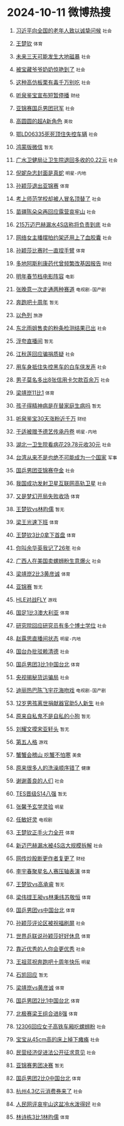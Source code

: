 # 2024-10-11 微博热搜 
1. [习近平向全国的老年人致以诚挚问候](https://m.weibo.cn/search?containerid=100103type%3D1%26t%3D10%26q%3D%23%E4%B9%A0%E8%BF%91%E5%B9%B3%E5%90%91%E5%85%A8%E5%9B%BD%E7%9A%84%E8%80%81%E5%B9%B4%E4%BA%BA%E8%87%B4%E4%BB%A5%E8%AF%9A%E6%8C%9A%E9%97%AE%E5%80%99%23&stream_entry_id=51&isnewpage=1&extparam=seat%3D1%26pos%3D0%26stream_entry_id%3D51%26c_type%3D51%26q%3D%2523%25E4%25B9%25A0%25E8%25BF%2591%25E5%25B9%25B3%25E5%2590%2591%25E5%2585%25A8%25E5%259B%25BD%25E7%259A%2584%25E8%2580%2581%25E5%25B9%25B4%25E4%25BA%25BA%25E8%2587%25B4%25E4%25BB%25A5%25E8%25AF%259A%25E6%258C%259A%25E9%2597%25AE%25E5%2580%2599%2523%26dgr%3D0%26cate%3D10103%26filter_type%3Drealtimehot%26display_time%3D1728594324%26pre_seqid%3D17285943245160383771669) `社会` 

2. [王楚钦](https://m.weibo.cn/search?containerid=100103type%3D1%26t%3D10%26q%3D%E7%8E%8B%E6%A5%9A%E9%92%A6&stream_entry_id=31&isnewpage=1&extparam=seat%3D1%26flag%3D16%26stream_entry_id%3D31%26q%3D%25E7%258E%258B%25E6%25A5%259A%25E9%2592%25A6%26dgr%3D0%26filter_type%3Drealtimehot%26realpos%3D1%26c_type%3D31%26pos%3D0%26band_rank%3D1%26cate%3D5001%26lcate%3D5001%26display_time%3D1728594324%26pre_seqid%3D17285943245160383771669) `体育` 

3. [未来三天可能发生大地磁暴](https://m.weibo.cn/search?containerid=100103type%3D1%26t%3D10%26q%3D%23%E6%9C%AA%E6%9D%A5%E4%B8%89%E5%A4%A9%E5%8F%AF%E8%83%BD%E5%8F%91%E7%94%9F%E5%A4%A7%E5%9C%B0%E7%A3%81%E6%9A%B4%23&stream_entry_id=31&isnewpage=1&extparam=seat%3D1%26flag%3D2%26stream_entry_id%3D31%26q%3D%2523%25E6%259C%25AA%25E6%259D%25A5%25E4%25B8%2589%25E5%25A4%25A9%25E5%258F%25AF%25E8%2583%25BD%25E5%258F%2591%25E7%2594%259F%25E5%25A4%25A7%25E5%259C%25B0%25E7%25A3%2581%25E6%259A%25B4%2523%26dgr%3D0%26filter_type%3Drealtimehot%26realpos%3D2%26c_type%3D31%26pos%3D1%26band_rank%3D2%26cate%3D5001%26lcate%3D5001%26display_time%3D1728594324%26pre_seqid%3D17285943245160383771669) `社会` 

4. [被宝藏爷爷奶奶惊艳到了](https://m.weibo.cn/search?containerid=100103type%3D1%26t%3D10%26q%3D%23%E8%A2%AB%E5%AE%9D%E8%97%8F%E7%88%B7%E7%88%B7%E5%A5%B6%E5%A5%B6%E6%83%8A%E8%89%B3%E5%88%B0%E4%BA%86%23&stream_entry_id=31&isnewpage=1&extparam=seat%3D1%26flag%3D0%26stream_entry_id%3D31%26q%3D%2523%25E8%25A2%25AB%25E5%25AE%259D%25E8%2597%258F%25E7%2588%25B7%25E7%2588%25B7%25E5%25A5%25B6%25E5%25A5%25B6%25E6%2583%258A%25E8%2589%25B3%25E5%2588%25B0%25E4%25BA%2586%2523%26dgr%3D0%26filter_type%3Drealtimehot%26realpos%3D3%26c_type%3D31%26pos%3D2%26band_rank%3D3%26cate%3D5001%26lcate%3D5001%26display_time%3D1728594324%26pre_seqid%3D17285943245160383771669) `社会` 

5. [这种高仿板栗有毒千万别吃](https://m.weibo.cn/search?containerid=100103type%3D1%26t%3D10%26q%3D%23%E8%BF%99%E7%A7%8D%E9%AB%98%E4%BB%BF%E6%9D%BF%E6%A0%97%E6%9C%89%E6%AF%92%E5%8D%83%E4%B8%87%E5%88%AB%E5%90%83%23&stream_entry_id=31&isnewpage=1&extparam=seat%3D1%26flag%3D0%26stream_entry_id%3D31%26q%3D%2523%25E8%25BF%2599%25E7%25A7%258D%25E9%25AB%2598%25E4%25BB%25BF%25E6%259D%25BF%25E6%25A0%2597%25E6%259C%2589%25E6%25AF%2592%25E5%258D%2583%25E4%25B8%2587%25E5%2588%25AB%25E5%2590%2583%2523%26dgr%3D0%26filter_type%3Drealtimehot%26realpos%3D4%26c_type%3D31%26pos%3D3%26band_rank%3D4%26cate%3D5001%26lcate%3D5001%26display_time%3D1728594324%26pre_seqid%3D17285943245160383771669) `社会` 

6. [听泉鉴宝宣布短暂停播](https://m.weibo.cn/search?containerid=100103type%3D1%26t%3D10%26q%3D%23%E5%90%AC%E6%B3%89%E9%89%B4%E5%AE%9D%E5%AE%A3%E5%B8%83%E7%9F%AD%E6%9A%82%E5%81%9C%E6%92%AD%23&stream_entry_id=31&isnewpage=1&extparam=seat%3D1%26flag%3D2%26stream_entry_id%3D31%26q%3D%2523%25E5%2590%25AC%25E6%25B3%2589%25E9%2589%25B4%25E5%25AE%259D%25E5%25AE%25A3%25E5%25B8%2583%25E7%259F%25AD%25E6%259A%2582%25E5%2581%259C%25E6%2592%25AD%2523%26dgr%3D0%26filter_type%3Drealtimehot%26realpos%3D5%26c_type%3D31%26pos%3D4%26band_rank%3D5%26cate%3D5001%26lcate%3D5001%26display_time%3D1728594324%26pre_seqid%3D17285943245160383771669) `财经` 

7. [亚锦赛国乒男团冠军](https://m.weibo.cn/search?containerid=100103type%3D1%26t%3D10%26q%3D%23%E4%BA%9A%E9%94%A6%E8%B5%9B%E5%9B%BD%E4%B9%92%E7%94%B7%E5%9B%A2%E5%86%A0%E5%86%9B%23&stream_entry_id=31&isnewpage=1&extparam=seat%3D1%26flag%3D16%26stream_entry_id%3D31%26q%3D%2523%25E4%25BA%259A%25E9%2594%25A6%25E8%25B5%259B%25E5%259B%25BD%25E4%25B9%2592%25E7%2594%25B7%25E5%259B%25A2%25E5%2586%25A0%25E5%2586%259B%2523%26dgr%3D0%26filter_type%3Drealtimehot%26realpos%3D6%26c_type%3D31%26pos%3D5%26band_rank%3D6%26cate%3D5001%26lcate%3D5001%26display_time%3D1728594324%26pre_seqid%3D17285943245160383771669) `社会` 

8. [高圆圆的超A新角色](https://m.weibo.cn/search?containerid=100103type%3D1%26t%3D10%26q%3D%23%E9%AB%98%E5%9C%86%E5%9C%86%E7%9A%84%E8%B6%85A%E6%96%B0%E8%A7%92%E8%89%B2%23&stream_entry_id=31&isnewpage=1&extparam=seat%3D1%26stream_entry_id%3D31%26q%3D%2523%25E9%25AB%2598%25E5%259C%2586%25E5%259C%2586%25E7%259A%2584%25E8%25B6%2585A%25E6%2596%25B0%25E8%25A7%2592%25E8%2589%25B2%2523%26dgr%3D0%26adid%3D258663%26is_ad_pos%3D1%26filter_type%3Drealtimehot%26topic_ad%3D1%26c_type%3D31%26pos%3D6%26band_rank%3D7%26cate%3D5001%26lcate%3D5001%26display_time%3D1728594324%26pre_seqid%3D17285943245160383771669) `美妆` 

9. [鄂LD06335死死顶住失控车辆](https://m.weibo.cn/search?containerid=100103type%3D1%26t%3D10%26q%3D%23%E9%84%82LD06335%E6%AD%BB%E6%AD%BB%E9%A1%B6%E4%BD%8F%E5%A4%B1%E6%8E%A7%E8%BD%A6%E8%BE%86%23&stream_entry_id=31&isnewpage=1&extparam=seat%3D1%26flag%3D32768%26stream_entry_id%3D31%26q%3D%2523%25E9%2584%2582LD06335%25E6%25AD%25BB%25E6%25AD%25BB%25E9%25A1%25B6%25E4%25BD%258F%25E5%25A4%25B1%25E6%258E%25A7%25E8%25BD%25A6%25E8%25BE%2586%2523%26dgr%3D0%26filter_type%3Drealtimehot%26realpos%3D7%26c_type%3D31%26pos%3D7%26band_rank%3D7%26cate%3D5001%26lcate%3D5001%26display_time%3D1728594324%26pre_seqid%3D17285943245160383771669) `社会` 

10. [鸿蒙版微信](https://m.weibo.cn/search?containerid=100103type%3D1%26t%3D10%26q%3D%E9%B8%BF%E8%92%99%E7%89%88%E5%BE%AE%E4%BF%A1&stream_entry_id=31&isnewpage=1&extparam=seat%3D1%26flag%3D2%26stream_entry_id%3D31%26q%3D%25E9%25B8%25BF%25E8%2592%2599%25E7%2589%2588%25E5%25BE%25AE%25E4%25BF%25A1%26dgr%3D0%26filter_type%3Drealtimehot%26realpos%3D8%26c_type%3D31%26pos%3D8%26band_rank%3D8%26cate%3D5001%26lcate%3D5001%26display_time%3D1728594324%26pre_seqid%3D17285943245160383771669) `暂无` 

11. [广水卫健局让卫生院退回多收的0.22元](https://m.weibo.cn/search?containerid=100103type%3D1%26t%3D10%26q%3D%23%E5%B9%BF%E6%B0%B4%E5%8D%AB%E5%81%A5%E5%B1%80%E8%AE%A9%E5%8D%AB%E7%94%9F%E9%99%A2%E9%80%80%E5%9B%9E%E5%A4%9A%E6%94%B6%E7%9A%840.22%E5%85%83%23&stream_entry_id=31&isnewpage=1&extparam=seat%3D1%26flag%3D0%26stream_entry_id%3D31%26q%3D%2523%25E5%25B9%25BF%25E6%25B0%25B4%25E5%258D%25AB%25E5%2581%25A5%25E5%25B1%2580%25E8%25AE%25A9%25E5%258D%25AB%25E7%2594%259F%25E9%2599%25A2%25E9%2580%2580%25E5%259B%259E%25E5%25A4%259A%25E6%2594%25B6%25E7%259A%25840.22%25E5%2585%2583%2523%26dgr%3D0%26filter_type%3Drealtimehot%26realpos%3D9%26c_type%3D31%26pos%3D9%26band_rank%3D9%26cate%3D5001%26lcate%3D5001%26display_time%3D1728594324%26pre_seqid%3D17285943245160383771669) `社会` 

12. [倪妮杂志封面是真蛇](https://m.weibo.cn/search?containerid=100103type%3D1%26t%3D10%26q%3D%23%E5%80%AA%E5%A6%AE%E6%9D%82%E5%BF%97%E5%B0%81%E9%9D%A2%E6%98%AF%E7%9C%9F%E8%9B%87%23&stream_entry_id=31&isnewpage=1&extparam=seat%3D1%26flag%3D0%26stream_entry_id%3D31%26q%3D%2523%25E5%2580%25AA%25E5%25A6%25AE%25E6%259D%2582%25E5%25BF%2597%25E5%25B0%2581%25E9%259D%25A2%25E6%2598%25AF%25E7%259C%259F%25E8%259B%2587%2523%26dgr%3D0%26filter_type%3Drealtimehot%26realpos%3D10%26c_type%3D31%26pos%3D10%26band_rank%3D10%26cate%3D5001%26lcate%3D5001%26display_time%3D1728594324%26pre_seqid%3D17285943245160383771669) `明星-内地` 

13. [孙颖莎退出亚锦赛](https://m.weibo.cn/search?containerid=100103type%3D1%26t%3D10%26q%3D%23%E5%AD%99%E9%A2%96%E8%8E%8E%E9%80%80%E5%87%BA%E4%BA%9A%E9%94%A6%E8%B5%9B%23&stream_entry_id=31&isnewpage=1&extparam=seat%3D1%26flag%3D0%26stream_entry_id%3D31%26q%3D%2523%25E5%25AD%2599%25E9%25A2%2596%25E8%258E%258E%25E9%2580%2580%25E5%2587%25BA%25E4%25BA%259A%25E9%2594%25A6%25E8%25B5%259B%2523%26dgr%3D0%26filter_type%3Drealtimehot%26realpos%3D11%26c_type%3D31%26pos%3D11%26band_rank%3D11%26cate%3D5001%26lcate%3D5001%26display_time%3D1728594324%26pre_seqid%3D17285943245160383771669) `体育` 

14. [考上师范学校却被人冒名顶替了](https://m.weibo.cn/search?containerid=100103type%3D1%26t%3D10%26q%3D%23%E8%80%83%E4%B8%8A%E5%B8%88%E8%8C%83%E5%AD%A6%E6%A0%A1%E5%8D%B4%E8%A2%AB%E4%BA%BA%E5%86%92%E5%90%8D%E9%A1%B6%E6%9B%BF%E4%BA%86%23&stream_entry_id=31&isnewpage=1&extparam=seat%3D1%26flag%3D0%26stream_entry_id%3D31%26q%3D%2523%25E8%2580%2583%25E4%25B8%258A%25E5%25B8%2588%25E8%258C%2583%25E5%25AD%25A6%25E6%25A0%25A1%25E5%258D%25B4%25E8%25A2%25AB%25E4%25BA%25BA%25E5%2586%2592%25E5%2590%258D%25E9%25A1%25B6%25E6%259B%25BF%25E4%25BA%2586%2523%26dgr%3D0%26filter_type%3Drealtimehot%26realpos%3D12%26c_type%3D31%26pos%3D12%26band_rank%3D12%26cate%3D5001%26lcate%3D5001%26display_time%3D1728594324%26pre_seqid%3D17285943245160383771669) `社会` 

15. [苗疆陈朵朵再回应露营哀牢山](https://m.weibo.cn/search?containerid=100103type%3D1%26t%3D10%26q%3D%23%E8%8B%97%E7%96%86%E9%99%88%E6%9C%B5%E6%9C%B5%E5%86%8D%E5%9B%9E%E5%BA%94%E9%9C%B2%E8%90%A5%E5%93%80%E7%89%A2%E5%B1%B1%23&stream_entry_id=31&isnewpage=1&extparam=seat%3D1%26flag%3D0%26stream_entry_id%3D31%26q%3D%2523%25E8%258B%2597%25E7%2596%2586%25E9%2599%2588%25E6%259C%25B5%25E6%259C%25B5%25E5%2586%258D%25E5%259B%259E%25E5%25BA%2594%25E9%259C%25B2%25E8%2590%25A5%25E5%2593%2580%25E7%2589%25A2%25E5%25B1%25B1%2523%26dgr%3D0%26filter_type%3Drealtimehot%26realpos%3D13%26c_type%3D31%26pos%3D13%26band_rank%3D13%26cate%3D5001%26lcate%3D5001%26display_time%3D1728594324%26pre_seqid%3D17285943245160383771669) `社会` 

16. [215万迈巴赫漏水4S店称将负责到底](https://m.weibo.cn/search?containerid=100103type%3D1%26t%3D10%26q%3D%23215%E4%B8%87%E8%BF%88%E5%B7%B4%E8%B5%AB%E6%BC%8F%E6%B0%B44S%E5%BA%97%E7%A7%B0%E5%B0%86%E8%B4%9F%E8%B4%A3%E5%88%B0%E5%BA%95%23&stream_entry_id=31&isnewpage=1&extparam=seat%3D1%26flag%3D0%26stream_entry_id%3D31%26q%3D%2523215%25E4%25B8%2587%25E8%25BF%2588%25E5%25B7%25B4%25E8%25B5%25AB%25E6%25BC%258F%25E6%25B0%25B44S%25E5%25BA%2597%25E7%25A7%25B0%25E5%25B0%2586%25E8%25B4%259F%25E8%25B4%25A3%25E5%2588%25B0%25E5%25BA%2595%2523%26dgr%3D0%26filter_type%3Drealtimehot%26realpos%3D14%26c_type%3D31%26pos%3D14%26band_rank%3D14%26cate%3D5001%26lcate%3D5001%26display_time%3D1728594324%26pre_seqid%3D17285943245160383771669) `社会` 

17. [网络女主播摆拍约架还用上了血胶囊](https://m.weibo.cn/search?containerid=100103type%3D1%26t%3D10%26q%3D%23%E7%BD%91%E7%BB%9C%E5%A5%B3%E4%B8%BB%E6%92%AD%E6%91%86%E6%8B%8D%E7%BA%A6%E6%9E%B6%E8%BF%98%E7%94%A8%E4%B8%8A%E4%BA%86%E8%A1%80%E8%83%B6%E5%9B%8A%23&stream_entry_id=31&isnewpage=1&extparam=seat%3D1%26flag%3D1%26stream_entry_id%3D31%26q%3D%2523%25E7%25BD%2591%25E7%25BB%259C%25E5%25A5%25B3%25E4%25B8%25BB%25E6%2592%25AD%25E6%2591%2586%25E6%258B%258D%25E7%25BA%25A6%25E6%259E%25B6%25E8%25BF%2598%25E7%2594%25A8%25E4%25B8%258A%25E4%25BA%2586%25E8%25A1%2580%25E8%2583%25B6%25E5%259B%258A%2523%26dgr%3D0%26filter_type%3Drealtimehot%26realpos%3D15%26c_type%3D31%26pos%3D15%26band_rank%3D15%26cate%3D5001%26lcate%3D5001%26display_time%3D1728594324%26pre_seqid%3D17285943245160383771669) `社会` 

18. [孙颖莎比赛时一直捏手臂](https://m.weibo.cn/search?containerid=100103type%3D1%26t%3D10%26q%3D%23%E5%AD%99%E9%A2%96%E8%8E%8E%E6%AF%94%E8%B5%9B%E6%97%B6%E4%B8%80%E7%9B%B4%E6%8D%8F%E6%89%8B%E8%87%82%23&stream_entry_id=31&isnewpage=1&extparam=seat%3D1%26flag%3D0%26stream_entry_id%3D31%26q%3D%2523%25E5%25AD%2599%25E9%25A2%2596%25E8%258E%258E%25E6%25AF%2594%25E8%25B5%259B%25E6%2597%25B6%25E4%25B8%2580%25E7%259B%25B4%25E6%258D%258F%25E6%2589%258B%25E8%2587%2582%2523%26dgr%3D0%26filter_type%3Drealtimehot%26realpos%3D16%26c_type%3D31%26pos%3D16%26band_rank%3D16%26cate%3D5001%26lcate%3D5001%26display_time%3D1728594324%26pre_seqid%3D17285943245160383771669) `体育` 

19. [多地阿斯利康药代曾频繁改基因报告](https://m.weibo.cn/search?containerid=100103type%3D1%26t%3D10%26q%3D%23%E5%A4%9A%E5%9C%B0%E9%98%BF%E6%96%AF%E5%88%A9%E5%BA%B7%E8%8D%AF%E4%BB%A3%E6%9B%BE%E9%A2%91%E7%B9%81%E6%94%B9%E5%9F%BA%E5%9B%A0%E6%8A%A5%E5%91%8A%23&stream_entry_id=31&isnewpage=1&extparam=seat%3D1%26flag%3D1%26stream_entry_id%3D31%26q%3D%2523%25E5%25A4%259A%25E5%259C%25B0%25E9%2598%25BF%25E6%2596%25AF%25E5%2588%25A9%25E5%25BA%25B7%25E8%258D%25AF%25E4%25BB%25A3%25E6%259B%25BE%25E9%25A2%2591%25E7%25B9%2581%25E6%2594%25B9%25E5%259F%25BA%25E5%259B%25A0%25E6%258A%25A5%25E5%2591%258A%2523%26dgr%3D0%26filter_type%3Drealtimehot%26realpos%3D17%26c_type%3D31%26pos%3D17%26band_rank%3D17%26cate%3D5001%26lcate%3D5001%26display_time%3D1728594324%26pre_seqid%3D17285943245160383771669) `财经` 

20. [明年春节档电影阵容](https://m.weibo.cn/search?containerid=100103type%3D1%26t%3D10%26q%3D%23%E6%98%8E%E5%B9%B4%E6%98%A5%E8%8A%82%E6%A1%A3%E7%94%B5%E5%BD%B1%E9%98%B5%E5%AE%B9%23&stream_entry_id=31&isnewpage=1&extparam=seat%3D1%26flag%3D0%26stream_entry_id%3D31%26q%3D%2523%25E6%2598%258E%25E5%25B9%25B4%25E6%2598%25A5%25E8%258A%2582%25E6%25A1%25A3%25E7%2594%25B5%25E5%25BD%25B1%25E9%2598%25B5%25E5%25AE%25B9%2523%26dgr%3D0%26filter_type%3Drealtimehot%26realpos%3D18%26c_type%3D31%26pos%3D18%26band_rank%3D18%26cate%3D5001%26lcate%3D5001%26display_time%3D1728594324%26pre_seqid%3D17285943245160383771669) `电影` 

21. [张晚意一次走通两种赛道](https://m.weibo.cn/search?containerid=100103type%3D1%26t%3D10%26q%3D%E5%BC%A0%E6%99%9A%E6%84%8F%E4%B8%80%E6%AC%A1%E8%B5%B0%E9%80%9A%E4%B8%A4%E7%A7%8D%E8%B5%9B%E9%81%93&stream_entry_id=31&isnewpage=1&extparam=seat%3D1%26flag%3D0%26stream_entry_id%3D31%26q%3D%25E5%25BC%25A0%25E6%2599%259A%25E6%2584%258F%25E4%25B8%2580%25E6%25AC%25A1%25E8%25B5%25B0%25E9%2580%259A%25E4%25B8%25A4%25E7%25A7%258D%25E8%25B5%259B%25E9%2581%2593%26dgr%3D0%26filter_type%3Drealtimehot%26realpos%3D19%26c_type%3D31%26pos%3D19%26band_rank%3D19%26cate%3D5001%26lcate%3D5001%26display_time%3D1728594324%26pre_seqid%3D17285943245160383771669) `电视剧-国产剧` 

22. [奔跑吧十周年](https://m.weibo.cn/search?containerid=100103type%3D1%26t%3D10%26q%3D%E5%A5%94%E8%B7%91%E5%90%A7%E5%8D%81%E5%91%A8%E5%B9%B4&stream_entry_id=31&isnewpage=1&extparam=seat%3D1%26flag%3D0%26stream_entry_id%3D31%26q%3D%25E5%25A5%2594%25E8%25B7%2591%25E5%2590%25A7%25E5%258D%2581%25E5%2591%25A8%25E5%25B9%25B4%26dgr%3D0%26filter_type%3Drealtimehot%26realpos%3D20%26c_type%3D31%26pos%3D20%26band_rank%3D20%26cate%3D5001%26lcate%3D5001%26display_time%3D1728594324%26pre_seqid%3D17285943245160383771669) `暂无` 

23. [以色列](https://m.weibo.cn/search?containerid=100103type%3D1%26t%3D10%26q%3D%E4%BB%A5%E8%89%B2%E5%88%97&stream_entry_id=31&isnewpage=1&extparam=seat%3D1%26flag%3D0%26stream_entry_id%3D31%26q%3D%25E4%25BB%25A5%25E8%2589%25B2%25E5%2588%2597%26dgr%3D0%26filter_type%3Drealtimehot%26realpos%3D21%26c_type%3D31%26pos%3D21%26band_rank%3D21%26cate%3D5001%26lcate%3D5001%26display_time%3D1728594324%26pre_seqid%3D17285943245160383771669) `旅游` 

24. [东北雨姐售卖的粉条检测结果已出](https://m.weibo.cn/search?containerid=100103type%3D1%26t%3D10%26q%3D%23%E4%B8%9C%E5%8C%97%E9%9B%A8%E5%A7%90%E5%94%AE%E5%8D%96%E7%9A%84%E7%B2%89%E6%9D%A1%E6%A3%80%E6%B5%8B%E7%BB%93%E6%9E%9C%E5%B7%B2%E5%87%BA%23&stream_entry_id=31&isnewpage=1&extparam=seat%3D1%26flag%3D0%26stream_entry_id%3D31%26q%3D%2523%25E4%25B8%259C%25E5%258C%2597%25E9%259B%25A8%25E5%25A7%2590%25E5%2594%25AE%25E5%258D%2596%25E7%259A%2584%25E7%25B2%2589%25E6%259D%25A1%25E6%25A3%2580%25E6%25B5%258B%25E7%25BB%2593%25E6%259E%259C%25E5%25B7%25B2%25E5%2587%25BA%2523%26dgr%3D0%26filter_type%3Drealtimehot%26realpos%3D22%26c_type%3D31%26pos%3D22%26band_rank%3D22%26cate%3D5001%26lcate%3D5001%26display_time%3D1728594324%26pre_seqid%3D17285943245160383771669) `社会` 

25. [浮夸直播间](https://m.weibo.cn/search?containerid=100103type%3D1%26t%3D10%26q%3D%E6%B5%AE%E5%A4%B8%E7%9B%B4%E6%92%AD%E9%97%B4&stream_entry_id=31&isnewpage=1&extparam=seat%3D1%26flag%3D0%26stream_entry_id%3D31%26q%3D%25E6%25B5%25AE%25E5%25A4%25B8%25E7%259B%25B4%25E6%2592%25AD%25E9%2597%25B4%26dgr%3D0%26filter_type%3Drealtimehot%26realpos%3D23%26c_type%3D31%26pos%3D23%26band_rank%3D23%26cate%3D5001%26lcate%3D5001%26display_time%3D1728594324%26pre_seqid%3D17285943245160383771669) `暂无` 

26. [江秋莲回应骗捐质疑](https://m.weibo.cn/search?containerid=100103type%3D1%26t%3D10%26q%3D%23%E6%B1%9F%E7%A7%8B%E8%8E%B2%E5%9B%9E%E5%BA%94%E9%AA%97%E6%8D%90%E8%B4%A8%E7%96%91%23&stream_entry_id=31&isnewpage=1&extparam=seat%3D1%26flag%3D0%26stream_entry_id%3D31%26q%3D%2523%25E6%25B1%259F%25E7%25A7%258B%25E8%258E%25B2%25E5%259B%259E%25E5%25BA%2594%25E9%25AA%2597%25E6%258D%2590%25E8%25B4%25A8%25E7%2596%2591%2523%26dgr%3D0%26filter_type%3Drealtimehot%26realpos%3D24%26c_type%3D31%26pos%3D24%26band_rank%3D24%26cate%3D5001%26lcate%3D5001%26display_time%3D1728594324%26pre_seqid%3D17285943245160383771669) `社会` 

27. [用车身抵住失控黑车的白车侠发声](https://m.weibo.cn/search?containerid=100103type%3D1%26t%3D10%26q%3D%23%E7%94%A8%E8%BD%A6%E8%BA%AB%E6%8A%B5%E4%BD%8F%E5%A4%B1%E6%8E%A7%E9%BB%91%E8%BD%A6%E7%9A%84%E7%99%BD%E8%BD%A6%E4%BE%A0%E5%8F%91%E5%A3%B0%23&stream_entry_id=31&isnewpage=1&extparam=seat%3D1%26flag%3D32768%26stream_entry_id%3D31%26q%3D%2523%25E7%2594%25A8%25E8%25BD%25A6%25E8%25BA%25AB%25E6%258A%25B5%25E4%25BD%258F%25E5%25A4%25B1%25E6%258E%25A7%25E9%25BB%2591%25E8%25BD%25A6%25E7%259A%2584%25E7%2599%25BD%25E8%25BD%25A6%25E4%25BE%25A0%25E5%258F%2591%25E5%25A3%25B0%2523%26dgr%3D0%26filter_type%3Drealtimehot%26realpos%3D25%26c_type%3D31%26pos%3D25%26band_rank%3D25%26cate%3D5001%26lcate%3D5001%26display_time%3D1728594324%26pre_seqid%3D17285943245160383771669) `社会` 

28. [男子莫名多出8张信用卡欠款百余万](https://m.weibo.cn/search?containerid=100103type%3D1%26t%3D10%26q%3D%23%E7%94%B7%E5%AD%90%E8%8E%AB%E5%90%8D%E5%A4%9A%E5%87%BA8%E5%BC%A0%E4%BF%A1%E7%94%A8%E5%8D%A1%E6%AC%A0%E6%AC%BE%E7%99%BE%E4%BD%99%E4%B8%87%23&stream_entry_id=31&isnewpage=1&extparam=seat%3D1%26flag%3D0%26stream_entry_id%3D31%26q%3D%2523%25E7%2594%25B7%25E5%25AD%2590%25E8%258E%25AB%25E5%2590%258D%25E5%25A4%259A%25E5%2587%25BA8%25E5%25BC%25A0%25E4%25BF%25A1%25E7%2594%25A8%25E5%258D%25A1%25E6%25AC%25A0%25E6%25AC%25BE%25E7%2599%25BE%25E4%25BD%2599%25E4%25B8%2587%2523%26dgr%3D0%26filter_type%3Drealtimehot%26realpos%3D26%26c_type%3D31%26pos%3D26%26band_rank%3D26%26cate%3D5001%26lcate%3D5001%26display_time%3D1728594324%26pre_seqid%3D17285943245160383771669) `社会` 

29. [梁靖崑11比1](https://m.weibo.cn/search?containerid=100103type%3D1%26t%3D10%26q%3D%23%E6%A2%81%E9%9D%96%E5%B4%9111%E6%AF%941%23&stream_entry_id=31&isnewpage=1&extparam=seat%3D1%26flag%3D0%26stream_entry_id%3D31%26q%3D%2523%25E6%25A2%2581%25E9%259D%2596%25E5%25B4%259111%25E6%25AF%25941%2523%26dgr%3D0%26filter_type%3Drealtimehot%26realpos%3D27%26c_type%3D31%26pos%3D27%26band_rank%3D27%26cate%3D5001%26lcate%3D5001%26display_time%3D1728594324%26pre_seqid%3D17285943245160383771669) `体育` 

30. [孩子得精神病是在替家庭生病吗](https://m.weibo.cn/search?containerid=100103type%3D1%26t%3D10%26q%3D%E5%AD%A9%E5%AD%90%E5%BE%97%E7%B2%BE%E7%A5%9E%E7%97%85%E6%98%AF%E5%9C%A8%E6%9B%BF%E5%AE%B6%E5%BA%AD%E7%94%9F%E7%97%85%E5%90%97&stream_entry_id=31&isnewpage=1&extparam=seat%3D1%26flag%3D0%26stream_entry_id%3D31%26q%3D%25E5%25AD%25A9%25E5%25AD%2590%25E5%25BE%2597%25E7%25B2%25BE%25E7%25A5%259E%25E7%2597%2585%25E6%2598%25AF%25E5%259C%25A8%25E6%259B%25BF%25E5%25AE%25B6%25E5%25BA%25AD%25E7%2594%259F%25E7%2597%2585%25E5%2590%2597%26dgr%3D0%26filter_type%3Drealtimehot%26realpos%3D28%26c_type%3D31%26pos%3D28%26band_rank%3D28%26cate%3D5001%26lcate%3D5001%26display_time%3D1728594324%26pre_seqid%3D17285943245160383771669) `暂无` 

31. [听泉鉴宝30天涨粉近千万](https://m.weibo.cn/search?containerid=100103type%3D1%26t%3D10%26q%3D%23%E5%90%AC%E6%B3%89%E9%89%B4%E5%AE%9D30%E5%A4%A9%E6%B6%A8%E7%B2%89%E8%BF%91%E5%8D%83%E4%B8%87%23&stream_entry_id=31&isnewpage=1&extparam=seat%3D1%26flag%3D0%26stream_entry_id%3D31%26q%3D%2523%25E5%2590%25AC%25E6%25B3%2589%25E9%2589%25B4%25E5%25AE%259D30%25E5%25A4%25A9%25E6%25B6%25A8%25E7%25B2%2589%25E8%25BF%2591%25E5%258D%2583%25E4%25B8%2587%2523%26dgr%3D0%26filter_type%3Drealtimehot%26realpos%3D29%26c_type%3D31%26pos%3D29%26band_rank%3D29%26cate%3D5001%26lcate%3D5001%26display_time%3D1728594324%26pre_seqid%3D17285943245160383771669) `财经` 

32. [于适被赠予德艺传承丹卷](https://m.weibo.cn/search?containerid=100103type%3D1%26t%3D10%26q%3D%23%E4%BA%8E%E9%80%82%E8%A2%AB%E8%B5%A0%E4%BA%88%E5%BE%B7%E8%89%BA%E4%BC%A0%E6%89%BF%E4%B8%B9%E5%8D%B7%23&stream_entry_id=31&isnewpage=1&extparam=seat%3D1%26flag%3D0%26stream_entry_id%3D31%26q%3D%2523%25E4%25BA%258E%25E9%2580%2582%25E8%25A2%25AB%25E8%25B5%25A0%25E4%25BA%2588%25E5%25BE%25B7%25E8%2589%25BA%25E4%25BC%25A0%25E6%2589%25BF%25E4%25B8%25B9%25E5%258D%25B7%2523%26dgr%3D0%26filter_type%3Drealtimehot%26realpos%3D30%26c_type%3D31%26pos%3D30%26band_rank%3D30%26cate%3D5001%26lcate%3D5001%26display_time%3D1728594324%26pre_seqid%3D17285943245160383771669) `明星-内地` 

33. [湖北一卫生院看病花29.78元收30元](https://m.weibo.cn/search?containerid=100103type%3D1%26t%3D10%26q%3D%23%E6%B9%96%E5%8C%97%E4%B8%80%E5%8D%AB%E7%94%9F%E9%99%A2%E7%9C%8B%E7%97%85%E8%8A%B129.78%E5%85%83%E6%94%B630%E5%85%83%23&stream_entry_id=31&isnewpage=1&extparam=seat%3D1%26flag%3D0%26stream_entry_id%3D31%26q%3D%2523%25E6%25B9%2596%25E5%258C%2597%25E4%25B8%2580%25E5%258D%25AB%25E7%2594%259F%25E9%2599%25A2%25E7%259C%258B%25E7%2597%2585%25E8%258A%25B129.78%25E5%2585%2583%25E6%2594%25B630%25E5%2585%2583%2523%26dgr%3D0%26filter_type%3Drealtimehot%26realpos%3D31%26c_type%3D31%26pos%3D31%26band_rank%3D31%26cate%3D5001%26lcate%3D5001%26display_time%3D1728594324%26pre_seqid%3D17285943245160383771669) `社会` 

34. [台湾从来不是也绝不可能成为一个国家](https://m.weibo.cn/search?containerid=100103type%3D1%26t%3D10%26q%3D%23%E5%8F%B0%E6%B9%BE%E4%BB%8E%E6%9D%A5%E4%B8%8D%E6%98%AF%E4%B9%9F%E7%BB%9D%E4%B8%8D%E5%8F%AF%E8%83%BD%E6%88%90%E4%B8%BA%E4%B8%80%E4%B8%AA%E5%9B%BD%E5%AE%B6%23&stream_entry_id=31&isnewpage=1&extparam=seat%3D1%26flag%3D0%26stream_entry_id%3D31%26q%3D%2523%25E5%258F%25B0%25E6%25B9%25BE%25E4%25BB%258E%25E6%259D%25A5%25E4%25B8%258D%25E6%2598%25AF%25E4%25B9%259F%25E7%25BB%259D%25E4%25B8%258D%25E5%258F%25AF%25E8%2583%25BD%25E6%2588%2590%25E4%25B8%25BA%25E4%25B8%2580%25E4%25B8%25AA%25E5%259B%25BD%25E5%25AE%25B6%2523%26dgr%3D0%26filter_type%3Drealtimehot%26realpos%3D32%26c_type%3D31%26pos%3D32%26band_rank%3D32%26cate%3D5001%26lcate%3D5001%26display_time%3D1728594324%26pre_seqid%3D17285943245160383771669) `军事` 

35. [国乒男团亚锦赛夺金](https://m.weibo.cn/search?containerid=100103type%3D1%26t%3D10%26q%3D%23%E5%9B%BD%E4%B9%92%E7%94%B7%E5%9B%A2%E4%BA%9A%E9%94%A6%E8%B5%9B%E5%A4%BA%E9%87%91%23&stream_entry_id=31&isnewpage=1&extparam=seat%3D1%26flag%3D0%26stream_entry_id%3D31%26q%3D%2523%25E5%259B%25BD%25E4%25B9%2592%25E7%2594%25B7%25E5%259B%25A2%25E4%25BA%259A%25E9%2594%25A6%25E8%25B5%259B%25E5%25A4%25BA%25E9%2587%2591%2523%26dgr%3D0%26filter_type%3Drealtimehot%26realpos%3D33%26c_type%3D31%26pos%3D33%26band_rank%3D33%26cate%3D5001%26lcate%3D5001%26display_time%3D1728594324%26pre_seqid%3D17285943245160383771669) `社会` 

36. [我国成功发射卫星互联网高轨卫星](https://m.weibo.cn/search?containerid=100103type%3D1%26t%3D10%26q%3D%23%E6%88%91%E5%9B%BD%E6%88%90%E5%8A%9F%E5%8F%91%E5%B0%84%E5%8D%AB%E6%98%9F%E4%BA%92%E8%81%94%E7%BD%91%E9%AB%98%E8%BD%A8%E5%8D%AB%E6%98%9F%23&stream_entry_id=31&isnewpage=1&extparam=seat%3D1%26flag%3D0%26stream_entry_id%3D31%26q%3D%2523%25E6%2588%2591%25E5%259B%25BD%25E6%2588%2590%25E5%258A%259F%25E5%258F%2591%25E5%25B0%2584%25E5%258D%25AB%25E6%2598%259F%25E4%25BA%2592%25E8%2581%2594%25E7%25BD%2591%25E9%25AB%2598%25E8%25BD%25A8%25E5%258D%25AB%25E6%2598%259F%2523%26dgr%3D0%26filter_type%3Drealtimehot%26realpos%3D34%26c_type%3D31%26pos%3D34%26band_rank%3D34%26cate%3D5001%26lcate%3D5001%26display_time%3D1728594324%26pre_seqid%3D17285943245160383771669) `社会` 

37. [又是梦幻开局失败收场](https://m.weibo.cn/search?containerid=100103type%3D1%26t%3D10%26q%3D%23%E5%8F%88%E6%98%AF%E6%A2%A6%E5%B9%BB%E5%BC%80%E5%B1%80%E5%A4%B1%E8%B4%A5%E6%94%B6%E5%9C%BA%23&stream_entry_id=31&isnewpage=1&extparam=seat%3D1%26flag%3D0%26stream_entry_id%3D31%26q%3D%2523%25E5%258F%2588%25E6%2598%25AF%25E6%25A2%25A6%25E5%25B9%25BB%25E5%25BC%2580%25E5%25B1%2580%25E5%25A4%25B1%25E8%25B4%25A5%25E6%2594%25B6%25E5%259C%25BA%2523%26dgr%3D0%26filter_type%3Drealtimehot%26realpos%3D35%26c_type%3D31%26pos%3D35%26band_rank%3D35%26cate%3D5001%26lcate%3D5001%26display_time%3D1728594324%26pre_seqid%3D17285943245160383771669) `体育` 

38. [王楚钦vs林昀儒](https://m.weibo.cn/search?containerid=100103type%3D1%26t%3D10%26q%3D%23%E7%8E%8B%E6%A5%9A%E9%92%A6vs%E6%9E%97%E6%98%80%E5%84%92%23&stream_entry_id=31&isnewpage=1&extparam=seat%3D1%26flag%3D0%26stream_entry_id%3D31%26q%3D%2523%25E7%258E%258B%25E6%25A5%259A%25E9%2592%25A6vs%25E6%259E%2597%25E6%2598%2580%25E5%2584%2592%2523%26dgr%3D0%26filter_type%3Drealtimehot%26realpos%3D36%26c_type%3D31%26pos%3D36%26band_rank%3D36%26cate%3D5001%26lcate%3D5001%26display_time%3D1728594324%26pre_seqid%3D17285943245160383771669) `暂无` 

39. [梁王光速下班](https://m.weibo.cn/search?containerid=100103type%3D1%26t%3D10%26q%3D%23%E6%A2%81%E7%8E%8B%E5%85%89%E9%80%9F%E4%B8%8B%E7%8F%AD%23&stream_entry_id=31&isnewpage=1&extparam=seat%3D1%26flag%3D0%26stream_entry_id%3D31%26q%3D%2523%25E6%25A2%2581%25E7%258E%258B%25E5%2585%2589%25E9%2580%259F%25E4%25B8%258B%25E7%258F%25AD%2523%26dgr%3D0%26filter_type%3Drealtimehot%26realpos%3D37%26c_type%3D31%26pos%3D37%26band_rank%3D37%26cate%3D5001%26lcate%3D5001%26display_time%3D1728594324%26pre_seqid%3D17285943245160383771669) `体育` 

40. [王楚钦3比0拿下首盘](https://m.weibo.cn/search?containerid=100103type%3D1%26t%3D10%26q%3D%23%E7%8E%8B%E6%A5%9A%E9%92%A63%E6%AF%940%E6%8B%BF%E4%B8%8B%E9%A6%96%E7%9B%98%23&stream_entry_id=31&isnewpage=1&extparam=seat%3D1%26flag%3D0%26stream_entry_id%3D31%26q%3D%2523%25E7%258E%258B%25E6%25A5%259A%25E9%2592%25A63%25E6%25AF%25940%25E6%258B%25BF%25E4%25B8%258B%25E9%25A6%2596%25E7%259B%2598%2523%26dgr%3D0%26filter_type%3Drealtimehot%26realpos%3D38%26c_type%3D31%26pos%3D38%26band_rank%3D38%26cate%3D5001%26lcate%3D5001%26display_time%3D1728594324%26pre_seqid%3D17285943245160383771669) `体育` 

41. [你叫余华英我记了26年](https://m.weibo.cn/search?containerid=100103type%3D1%26t%3D10%26q%3D%23%E4%BD%A0%E5%8F%AB%E4%BD%99%E5%8D%8E%E8%8B%B1%E6%88%91%E8%AE%B0%E4%BA%8626%E5%B9%B4%23&stream_entry_id=31&isnewpage=1&extparam=seat%3D1%26flag%3D1%26stream_entry_id%3D31%26q%3D%2523%25E4%25BD%25A0%25E5%258F%25AB%25E4%25BD%2599%25E5%258D%258E%25E8%258B%25B1%25E6%2588%2591%25E8%25AE%25B0%25E4%25BA%258626%25E5%25B9%25B4%2523%26dgr%3D0%26filter_type%3Drealtimehot%26realpos%3D39%26c_type%3D31%26pos%3D39%26band_rank%3D39%26cate%3D5001%26lcate%3D5001%26display_time%3D1728594324%26pre_seqid%3D17285943245160383771669) `社会` 

42. [广西人在美国卖螺蛳粉生意爆火](https://m.weibo.cn/search?containerid=100103type%3D1%26t%3D10%26q%3D%23%E5%B9%BF%E8%A5%BF%E4%BA%BA%E5%9C%A8%E7%BE%8E%E5%9B%BD%E5%8D%96%E8%9E%BA%E8%9B%B3%E7%B2%89%E7%94%9F%E6%84%8F%E7%88%86%E7%81%AB%23&stream_entry_id=31&isnewpage=1&extparam=seat%3D1%26flag%3D0%26stream_entry_id%3D31%26q%3D%2523%25E5%25B9%25BF%25E8%25A5%25BF%25E4%25BA%25BA%25E5%259C%25A8%25E7%25BE%258E%25E5%259B%25BD%25E5%258D%2596%25E8%259E%25BA%25E8%259B%25B3%25E7%25B2%2589%25E7%2594%259F%25E6%2584%258F%25E7%2588%2586%25E7%2581%25AB%2523%26dgr%3D0%26filter_type%3Drealtimehot%26realpos%3D40%26c_type%3D31%26pos%3D40%26band_rank%3D40%26cate%3D5001%26lcate%3D5001%26display_time%3D1728594324%26pre_seqid%3D17285943245160383771669) `社会` 

43. [梁靖崑2比3黄彦诚](https://m.weibo.cn/search?containerid=100103type%3D1%26t%3D10%26q%3D%23%E6%A2%81%E9%9D%96%E5%B4%912%E6%AF%943%E9%BB%84%E5%BD%A6%E8%AF%9A%23&stream_entry_id=31&isnewpage=1&extparam=seat%3D1%26flag%3D0%26stream_entry_id%3D31%26q%3D%2523%25E6%25A2%2581%25E9%259D%2596%25E5%25B4%25912%25E6%25AF%25943%25E9%25BB%2584%25E5%25BD%25A6%25E8%25AF%259A%2523%26dgr%3D0%26filter_type%3Drealtimehot%26realpos%3D41%26c_type%3D31%26pos%3D41%26band_rank%3D41%26cate%3D5001%26lcate%3D5001%26display_time%3D1728594324%26pre_seqid%3D17285943245160383771669) `体育` 

44. [亚锦赛](https://m.weibo.cn/search?containerid=100103type%3D1%26t%3D10%26q%3D%E4%BA%9A%E9%94%A6%E8%B5%9B&stream_entry_id=31&isnewpage=1&extparam=seat%3D1%26flag%3D0%26stream_entry_id%3D31%26q%3D%25E4%25BA%259A%25E9%2594%25A6%25E8%25B5%259B%26dgr%3D0%26filter_type%3Drealtimehot%26realpos%3D42%26c_type%3D31%26pos%3D42%26band_rank%3D42%26cate%3D5001%26lcate%3D5001%26display_time%3D1728594324%26pre_seqid%3D17285943245160383771669) `暂无` 

45. [HLE对战FLY](https://m.weibo.cn/search?containerid=100103type%3D1%26t%3D10%26q%3D%23HLE%E5%AF%B9%E6%88%98FLY%23&stream_entry_id=31&isnewpage=1&extparam=seat%3D1%26flag%3D0%26stream_entry_id%3D31%26q%3D%2523HLE%25E5%25AF%25B9%25E6%2588%2598FLY%2523%26dgr%3D0%26filter_type%3Drealtimehot%26realpos%3D43%26c_type%3D31%26pos%3D43%26band_rank%3D43%26cate%3D5001%26lcate%3D5001%26display_time%3D1728594324%26pre_seqid%3D17285943245160383771669) `游戏` 

46. [国足1比3澳大利亚](https://m.weibo.cn/search?containerid=100103type%3D1%26t%3D10%26q%3D%23%E5%9B%BD%E8%B6%B31%E6%AF%943%E6%BE%B3%E5%A4%A7%E5%88%A9%E4%BA%9A%23&stream_entry_id=31&isnewpage=1&extparam=seat%3D1%26flag%3D0%26stream_entry_id%3D31%26q%3D%2523%25E5%259B%25BD%25E8%25B6%25B31%25E6%25AF%25943%25E6%25BE%25B3%25E5%25A4%25A7%25E5%2588%25A9%25E4%25BA%259A%2523%26dgr%3D0%26filter_type%3Drealtimehot%26realpos%3D44%26c_type%3D31%26pos%3D44%26band_rank%3D44%26cate%3D5001%26lcate%3D5001%26display_time%3D1728594324%26pre_seqid%3D17285943245160383771669) `体育` 

47. [研究院回应研究员有多个博士学位](https://m.weibo.cn/search?containerid=100103type%3D1%26t%3D10%26q%3D%23%E7%A0%94%E7%A9%B6%E9%99%A2%E5%9B%9E%E5%BA%94%E7%A0%94%E7%A9%B6%E5%91%98%E6%9C%89%E5%A4%9A%E4%B8%AA%E5%8D%9A%E5%A3%AB%E5%AD%A6%E4%BD%8D%23&stream_entry_id=31&isnewpage=1&extparam=seat%3D1%26flag%3D0%26stream_entry_id%3D31%26q%3D%2523%25E7%25A0%2594%25E7%25A9%25B6%25E9%2599%25A2%25E5%259B%259E%25E5%25BA%2594%25E7%25A0%2594%25E7%25A9%25B6%25E5%2591%2598%25E6%259C%2589%25E5%25A4%259A%25E4%25B8%25AA%25E5%258D%259A%25E5%25A3%25AB%25E5%25AD%25A6%25E4%25BD%258D%2523%26dgr%3D0%26filter_type%3Drealtimehot%26realpos%3D45%26c_type%3D31%26pos%3D45%26band_rank%3D45%26cate%3D5001%26lcate%3D5001%26display_time%3D1728594324%26pre_seqid%3D17285943245160383771669) `社会` 

48. [赵露思直播间状态](https://m.weibo.cn/search?containerid=100103type%3D1%26t%3D10%26q%3D%23%E8%B5%B5%E9%9C%B2%E6%80%9D%E7%9B%B4%E6%92%AD%E9%97%B4%E7%8A%B6%E6%80%81%23&stream_entry_id=31&isnewpage=1&extparam=seat%3D1%26flag%3D0%26stream_entry_id%3D31%26q%3D%2523%25E8%25B5%25B5%25E9%259C%25B2%25E6%2580%259D%25E7%259B%25B4%25E6%2592%25AD%25E9%2597%25B4%25E7%258A%25B6%25E6%2580%2581%2523%26dgr%3D0%26filter_type%3Drealtimehot%26realpos%3D46%26c_type%3D31%26pos%3D46%26band_rank%3D46%26cate%3D5001%26lcate%3D5001%26display_time%3D1728594324%26pre_seqid%3D17285943245160383771669) `明星-内地` 

49. [国台办批驳赖清德](https://m.weibo.cn/search?containerid=100103type%3D1%26t%3D10%26q%3D%23%E5%9B%BD%E5%8F%B0%E5%8A%9E%E6%89%B9%E9%A9%B3%E8%B5%96%E6%B8%85%E5%BE%B7%23&stream_entry_id=31&isnewpage=1&extparam=seat%3D1%26flag%3D1%26stream_entry_id%3D31%26q%3D%2523%25E5%259B%25BD%25E5%258F%25B0%25E5%258A%259E%25E6%2589%25B9%25E9%25A9%25B3%25E8%25B5%2596%25E6%25B8%2585%25E5%25BE%25B7%2523%26dgr%3D0%26filter_type%3Drealtimehot%26realpos%3D47%26c_type%3D31%26pos%3D47%26band_rank%3D47%26cate%3D5001%26lcate%3D5001%26display_time%3D1728594324%26pre_seqid%3D17285943245160383771669) `社会` 

50. [国乒男团3比1中国台北](https://m.weibo.cn/search?containerid=100103type%3D1%26t%3D10%26q%3D%23%E5%9B%BD%E4%B9%92%E7%94%B7%E5%9B%A23%E6%AF%941%E4%B8%AD%E5%9B%BD%E5%8F%B0%E5%8C%97%23&stream_entry_id=31&isnewpage=1&extparam=seat%3D1%26flag%3D0%26stream_entry_id%3D31%26q%3D%2523%25E5%259B%25BD%25E4%25B9%2592%25E7%2594%25B7%25E5%259B%25A23%25E6%25AF%25941%25E4%25B8%25AD%25E5%259B%25BD%25E5%258F%25B0%25E5%258C%2597%2523%26dgr%3D0%26filter_type%3Drealtimehot%26realpos%3D48%26c_type%3D31%26pos%3D48%26band_rank%3D48%26cate%3D5001%26lcate%3D5001%26display_time%3D1728594324%26pre_seqid%3D17285943245160383771669) `体育` 

51. [央视揭秘货运骗局](https://m.weibo.cn/search?containerid=100103type%3D1%26t%3D10%26q%3D%23%E5%A4%AE%E8%A7%86%E6%8F%AD%E7%A7%98%E8%B4%A7%E8%BF%90%E9%AA%97%E5%B1%80%23&stream_entry_id=31&isnewpage=1&extparam=seat%3D1%26flag%3D0%26stream_entry_id%3D31%26q%3D%2523%25E5%25A4%25AE%25E8%25A7%2586%25E6%258F%25AD%25E7%25A7%2598%25E8%25B4%25A7%25E8%25BF%2590%25E9%25AA%2597%25E5%25B1%2580%2523%26dgr%3D0%26filter_type%3Drealtimehot%26realpos%3D49%26c_type%3D31%26pos%3D49%26band_rank%3D49%26cate%3D5001%26lcate%3D5001%26display_time%3D1728594324%26pre_seqid%3D17285943245160383771669) `社会` 

52. [迪丽热巴陈飞宇花海吻戏](https://m.weibo.cn/search?containerid=100103type%3D1%26t%3D10%26q%3D%23%E8%BF%AA%E4%B8%BD%E7%83%AD%E5%B7%B4%E9%99%88%E9%A3%9E%E5%AE%87%E8%8A%B1%E6%B5%B7%E5%90%BB%E6%88%8F%23&stream_entry_id=31&isnewpage=1&extparam=seat%3D1%26flag%3D0%26stream_entry_id%3D31%26q%3D%2523%25E8%25BF%25AA%25E4%25B8%25BD%25E7%2583%25AD%25E5%25B7%25B4%25E9%2599%2588%25E9%25A3%259E%25E5%25AE%2587%25E8%258A%25B1%25E6%25B5%25B7%25E5%2590%25BB%25E6%2588%258F%2523%26dgr%3D0%26filter_type%3Drealtimehot%26realpos%3D50%26c_type%3D31%26pos%3D50%26band_rank%3D50%26cate%3D5001%26lcate%3D5001%26display_time%3D1728594324%26pre_seqid%3D17285943245160383771669) `电视剧-国产剧` 

53. [12岁男孩离世捐献器官助5人新生](https://m.weibo.cn/search?containerid=100103type%3D1%26t%3D10%26q%3D%2312%E5%B2%81%E7%94%B7%E5%AD%A9%E7%A6%BB%E4%B8%96%E6%8D%90%E7%8C%AE%E5%99%A8%E5%AE%98%E5%8A%A95%E4%BA%BA%E6%96%B0%E7%94%9F%23&stream_entry_id=31&isnewpage=1&extparam=seat%3D1%26flag%3D32768%26stream_entry_id%3D31%26pos%3D10%26realpos%3D11%26filter_type%3Drealtimehot%26q%3D%252312%25E5%25B2%2581%25E7%2594%25B7%25E5%25AD%25A9%25E7%25A6%25BB%25E4%25B8%2596%25E6%258D%2590%25E7%258C%25AE%25E5%2599%25A8%25E5%25AE%2598%25E5%258A%25A95%25E4%25BA%25BA%25E6%2596%25B0%25E7%2594%259F%2523%26c_type%3D31%26band_rank%3D11%26cate%3D5001%26lcate%3D5001%26dgr%3D0%26display_time%3D1728590725%26pre_seqid%3D172859072561103798522105) `社会` 

54. [原来自私鬼不是自私的小狗](https://m.weibo.cn/search?containerid=100103type%3D1%26t%3D10%26q%3D%E5%8E%9F%E6%9D%A5%E8%87%AA%E7%A7%81%E9%AC%BC%E4%B8%8D%E6%98%AF%E8%87%AA%E7%A7%81%E7%9A%84%E5%B0%8F%E7%8B%97&stream_entry_id=31&isnewpage=1&extparam=seat%3D1%26flag%3D1%26stream_entry_id%3D31%26pos%3D40%26realpos%3D41%26filter_type%3Drealtimehot%26q%3D%25E5%258E%259F%25E6%259D%25A5%25E8%2587%25AA%25E7%25A7%2581%25E9%25AC%25BC%25E4%25B8%258D%25E6%2598%25AF%25E8%2587%25AA%25E7%25A7%2581%25E7%259A%2584%25E5%25B0%258F%25E7%258B%2597%26c_type%3D31%26band_rank%3D41%26cate%3D5001%26lcate%3D5001%26dgr%3D0%26display_time%3D1728590725%26pre_seqid%3D172859072561103798522105) `暂无` 

55. [刘耀文摸宋亚轩头](https://m.weibo.cn/search?containerid=100103type%3D1%26t%3D10%26q%3D%23%E5%88%98%E8%80%80%E6%96%87%E6%91%B8%E5%AE%8B%E4%BA%9A%E8%BD%A9%E5%A4%B4%23&stream_entry_id=31&isnewpage=1&extparam=seat%3D1%26flag%3D0%26stream_entry_id%3D31%26pos%3D43%26realpos%3D44%26filter_type%3Drealtimehot%26q%3D%2523%25E5%2588%2598%25E8%2580%2580%25E6%2596%2587%25E6%2591%25B8%25E5%25AE%258B%25E4%25BA%259A%25E8%25BD%25A9%25E5%25A4%25B4%2523%26c_type%3D31%26band_rank%3D44%26cate%3D5001%26lcate%3D5001%26dgr%3D0%26display_time%3D1728590725%26pre_seqid%3D172859072561103798522105) `暂无` 

56. [第五人格](https://m.weibo.cn/search?containerid=100103type%3D1%26t%3D10%26q%3D%E7%AC%AC%E4%BA%94%E4%BA%BA%E6%A0%BC&stream_entry_id=31&isnewpage=1&extparam=seat%3D1%26flag%3D0%26stream_entry_id%3D31%26pos%3D49%26realpos%3D50%26filter_type%3Drealtimehot%26q%3D%25E7%25AC%25AC%25E4%25BA%2594%25E4%25BA%25BA%25E6%25A0%25BC%26c_type%3D31%26band_rank%3D50%26cate%3D5001%26lcate%3D5001%26dgr%3D0%26display_time%3D1728590725%26pre_seqid%3D172859072561103798522105) `游戏` 

57. [蟹蟹会稽山 吃蟹不怕寒](https://m.weibo.cn/search?containerid=100103type%3D1%26t%3D10%26q%3D%23%E8%9F%B9%E8%9F%B9%E4%BC%9A%E7%A8%BD%E5%B1%B1+%E5%90%83%E8%9F%B9%E4%B8%8D%E6%80%95%E5%AF%92%23&stream_entry_id=31&isnewpage=1&extparam=seat%3D1%26filter_type%3Drealtimehot%26dgr%3D0%26c_type%3D31%26adid%3D258440%26is_ad_pos%3D1%26cate%3D5001%26topic_ad%3D1%26band_rank%3D4%26stream_entry_id%3D31%26q%3D%2523%25E8%259F%25B9%25E8%259F%25B9%25E4%25BC%259A%25E7%25A8%25BD%25E5%25B1%25B1%2520%25E5%2590%2583%25E8%259F%25B9%25E4%25B8%258D%25E6%2580%2595%25E5%25AF%2592%2523%26lcate%3D5001%26pos%3D3%26display_time%3D1728587082%26pre_seqid%3D172858708272502565384154) `美食` 

58. [原来很多人的洗澡顺序错了](https://m.weibo.cn/search?containerid=100103type%3D1%26t%3D10%26q%3D%23%E5%8E%9F%E6%9D%A5%E5%BE%88%E5%A4%9A%E4%BA%BA%E7%9A%84%E6%B4%97%E6%BE%A1%E9%A1%BA%E5%BA%8F%E9%94%99%E4%BA%86%23&stream_entry_id=31&isnewpage=1&extparam=seat%3D1%26q%3D%2523%25E5%258E%259F%25E6%259D%25A5%25E5%25BE%2588%25E5%25A4%259A%25E4%25BA%25BA%25E7%259A%2584%25E6%25B4%2597%25E6%25BE%25A1%25E9%25A1%25BA%25E5%25BA%258F%25E9%2594%2599%25E4%25BA%2586%2523%26dgr%3D0%26c_type%3D31%26cate%3D5001%26filter_type%3Drealtimehot%26realpos%3D22%26band_rank%3D22%26stream_entry_id%3D31%26flag%3D0%26lcate%3D5001%26pos%3D22%26display_time%3D1728587082%26pre_seqid%3D172858708272502565384154) `健康` 

59. [谢谢善良的人们](https://m.weibo.cn/search?containerid=100103type%3D1%26t%3D10%26q%3D%23%E8%B0%A2%E8%B0%A2%E5%96%84%E8%89%AF%E7%9A%84%E4%BA%BA%E4%BB%AC%23&stream_entry_id=31&isnewpage=1&extparam=seat%3D1%26q%3D%2523%25E8%25B0%25A2%25E8%25B0%25A2%25E5%2596%2584%25E8%2589%25AF%25E7%259A%2584%25E4%25BA%25BA%25E4%25BB%25AC%2523%26dgr%3D0%26c_type%3D31%26cate%3D5001%26filter_type%3Drealtimehot%26realpos%3D25%26band_rank%3D25%26stream_entry_id%3D31%26flag%3D32768%26lcate%3D5001%26pos%3D25%26display_time%3D1728587082%26pre_seqid%3D172858708272502565384154) `社会` 

60. [TES晋级S14八强](https://m.weibo.cn/search?containerid=100103type%3D1%26t%3D10%26q%3D%23TES%E6%99%8B%E7%BA%A7S14%E5%85%AB%E5%BC%BA%23&stream_entry_id=31&isnewpage=1&extparam=seat%3D1%26q%3D%2523TES%25E6%2599%258B%25E7%25BA%25A7S14%25E5%2585%25AB%25E5%25BC%25BA%2523%26dgr%3D0%26c_type%3D31%26cate%3D5001%26filter_type%3Drealtimehot%26realpos%3D39%26band_rank%3D39%26stream_entry_id%3D31%26flag%3D0%26lcate%3D5001%26pos%3D39%26display_time%3D1728587082%26pre_seqid%3D172858708272502565384154) `暂无` 

61. [张馨予玄学灵验](https://m.weibo.cn/search?containerid=100103type%3D1%26t%3D10%26q%3D%23%E5%BC%A0%E9%A6%A8%E4%BA%88%E7%8E%84%E5%AD%A6%E7%81%B5%E9%AA%8C%23&stream_entry_id=31&isnewpage=1&extparam=seat%3D1%26q%3D%2523%25E5%25BC%25A0%25E9%25A6%25A8%25E4%25BA%2588%25E7%258E%2584%25E5%25AD%25A6%25E7%2581%25B5%25E9%25AA%258C%2523%26dgr%3D0%26c_type%3D31%26cate%3D5001%26filter_type%3Drealtimehot%26realpos%3D46%26band_rank%3D46%26stream_entry_id%3D31%26flag%3D0%26lcate%3D5001%26pos%3D46%26display_time%3D1728587082%26pre_seqid%3D172858708272502565384154) `明星` 

62. [任敏好灵](https://m.weibo.cn/search?containerid=100103type%3D1%26t%3D10%26q%3D%E4%BB%BB%E6%95%8F%E5%A5%BD%E7%81%B5&stream_entry_id=31&isnewpage=1&extparam=seat%3D1%26q%3D%25E4%25BB%25BB%25E6%2595%258F%25E5%25A5%25BD%25E7%2581%25B5%26dgr%3D0%26c_type%3D31%26cate%3D5001%26filter_type%3Drealtimehot%26realpos%3D50%26band_rank%3D50%26stream_entry_id%3D31%26flag%3D0%26lcate%3D5001%26pos%3D50%26display_time%3D1728587082%26pre_seqid%3D172858708272502565384154) `电视剧` 

63. [王楚钦正手火力全开](https://m.weibo.cn/search?containerid=100103type%3D1%26t%3D10%26q%3D%23%E7%8E%8B%E6%A5%9A%E9%92%A6%E6%AD%A3%E6%89%8B%E7%81%AB%E5%8A%9B%E5%85%A8%E5%BC%80%23&stream_entry_id=31&isnewpage=1&extparam=seat%3D1%26stream_entry_id%3D31%26lcate%3D5001%26flag%3D1%26filter_type%3Drealtimehot%26c_type%3D31%26q%3D%2523%25E7%258E%258B%25E6%25A5%259A%25E9%2592%25A6%25E6%25AD%25A3%25E6%2589%258B%25E7%2581%25AB%25E5%258A%259B%25E5%2585%25A8%25E5%25BC%2580%2523%26band_rank%3D31%26cate%3D5001%26realpos%3D31%26pos%3D30%26dgr%3D0%26display_time%3D1728583562%26pre_seqid%3D17285835620370378378161) `体育` 

64. [新迈巴赫漏水被4S店大规模拆解](https://m.weibo.cn/search?containerid=100103type%3D1%26t%3D10%26q%3D%23%E6%96%B0%E8%BF%88%E5%B7%B4%E8%B5%AB%E6%BC%8F%E6%B0%B4%E8%A2%AB4S%E5%BA%97%E5%A4%A7%E8%A7%84%E6%A8%A1%E6%8B%86%E8%A7%A3%23&stream_entry_id=31&isnewpage=1&extparam=seat%3D1%26stream_entry_id%3D31%26lcate%3D5001%26flag%3D1%26filter_type%3Drealtimehot%26c_type%3D31%26q%3D%2523%25E6%2596%25B0%25E8%25BF%2588%25E5%25B7%25B4%25E8%25B5%25AB%25E6%25BC%258F%25E6%25B0%25B4%25E8%25A2%25AB4S%25E5%25BA%2597%25E5%25A4%25A7%25E8%25A7%2584%25E6%25A8%25A1%25E6%258B%2586%25E8%25A7%25A3%2523%26band_rank%3D34%26cate%3D5001%26realpos%3D34%26pos%3D33%26dgr%3D0%26display_time%3D1728583562%26pre_seqid%3D17285835620370378378161) `社会` 

65. [网传炒股断更作者复更了](https://m.weibo.cn/search?containerid=100103type%3D1%26t%3D10%26q%3D%23%E7%BD%91%E4%BC%A0%E7%82%92%E8%82%A1%E6%96%AD%E6%9B%B4%E4%BD%9C%E8%80%85%E5%A4%8D%E6%9B%B4%E4%BA%86%23&stream_entry_id=31&isnewpage=1&extparam=seat%3D1%26stream_entry_id%3D31%26lcate%3D5001%26flag%3D0%26filter_type%3Drealtimehot%26c_type%3D31%26q%3D%2523%25E7%25BD%2591%25E4%25BC%25A0%25E7%2582%2592%25E8%2582%25A1%25E6%2596%25AD%25E6%259B%25B4%25E4%25BD%259C%25E8%2580%2585%25E5%25A4%258D%25E6%259B%25B4%25E4%25BA%2586%2523%26band_rank%3D40%26cate%3D5001%26realpos%3D40%26pos%3D39%26dgr%3D0%26display_time%3D1728583562%26pre_seqid%3D17285835620370378378161) `财经` 

66. [李宇春聚星名人赛压轴表演](https://m.weibo.cn/search?containerid=100103type%3D1%26t%3D10%26q%3D%23%E6%9D%8E%E5%AE%87%E6%98%A5%E8%81%9A%E6%98%9F%E5%90%8D%E4%BA%BA%E8%B5%9B%E5%8E%8B%E8%BD%B4%E8%A1%A8%E6%BC%94%23&stream_entry_id=31&isnewpage=1&extparam=seat%3D1%26stream_entry_id%3D31%26lcate%3D5001%26flag%3D1%26filter_type%3Drealtimehot%26c_type%3D31%26q%3D%2523%25E6%259D%258E%25E5%25AE%2587%25E6%2598%25A5%25E8%2581%259A%25E6%2598%259F%25E5%2590%258D%25E4%25BA%25BA%25E8%25B5%259B%25E5%258E%258B%25E8%25BD%25B4%25E8%25A1%25A8%25E6%25BC%2594%2523%26band_rank%3D41%26cate%3D5001%26realpos%3D41%26pos%3D40%26dgr%3D0%26display_time%3D1728583562%26pre_seqid%3D17285835620370378378161) `体育` 

67. [王楚钦vs高承睿](https://m.weibo.cn/search?containerid=100103type%3D1%26t%3D10%26q%3D%E7%8E%8B%E6%A5%9A%E9%92%A6vs%E9%AB%98%E6%89%BF%E7%9D%BF&stream_entry_id=31&isnewpage=1&extparam=seat%3D1%26stream_entry_id%3D31%26lcate%3D5001%26flag%3D0%26filter_type%3Drealtimehot%26c_type%3D31%26q%3D%25E7%258E%258B%25E6%25A5%259A%25E9%2592%25A6vs%25E9%25AB%2598%25E6%2589%25BF%25E7%259D%25BF%26band_rank%3D47%26cate%3D5001%26realpos%3D47%26pos%3D46%26dgr%3D0%26display_time%3D1728583562%26pre_seqid%3D17285835620370378378161) `暂无` 

68. [梁伟铿王昶vs林秉纬苏敬恒](https://m.weibo.cn/search?containerid=100103type%3D1%26t%3D10%26q%3D%23%E6%A2%81%E4%BC%9F%E9%93%BF%E7%8E%8B%E6%98%B6vs%E6%9E%97%E7%A7%89%E7%BA%AC%E8%8B%8F%E6%95%AC%E6%81%92%23&stream_entry_id=31&isnewpage=1&extparam=seat%3D1%26flag%3D0%26c_type%3D31%26cate%3D5001%26lcate%3D5001%26realpos%3D38%26q%3D%2523%25E6%25A2%2581%25E4%25BC%259F%25E9%2593%25BF%25E7%258E%258B%25E6%2598%25B6vs%25E6%259E%2597%25E7%25A7%2589%25E7%25BA%25AC%25E8%258B%258F%25E6%2595%25AC%25E6%2581%2592%2523%26stream_entry_id%3D31%26dgr%3D0%26pos%3D37%26band_rank%3D38%26filter_type%3Drealtimehot%26display_time%3D1728579914%26pre_seqid%3D172857991489102588909138) `体育` 

69. [国乒男团vs中国台北](https://m.weibo.cn/search?containerid=100103type%3D1%26t%3D10%26q%3D%23%E5%9B%BD%E4%B9%92%E7%94%B7%E5%9B%A2vs%E4%B8%AD%E5%9B%BD%E5%8F%B0%E5%8C%97%23&stream_entry_id=31&isnewpage=1&extparam=seat%3D1%26flag%3D0%26c_type%3D31%26cate%3D5001%26lcate%3D5001%26realpos%3D40%26q%3D%2523%25E5%259B%25BD%25E4%25B9%2592%25E7%2594%25B7%25E5%259B%25A2vs%25E4%25B8%25AD%25E5%259B%25BD%25E5%258F%25B0%25E5%258C%2597%2523%26stream_entry_id%3D31%26dgr%3D0%26pos%3D39%26band_rank%3D40%26filter_type%3Drealtimehot%26display_time%3D1728579914%26pre_seqid%3D172857991489102588909138) `体育` 

70. [孙颖莎评论区被祝福刷屏](https://m.weibo.cn/search?containerid=100103type%3D1%26t%3D10%26q%3D%23%E5%AD%99%E9%A2%96%E8%8E%8E%E8%AF%84%E8%AE%BA%E5%8C%BA%E8%A2%AB%E7%A5%9D%E7%A6%8F%E5%88%B7%E5%B1%8F%23&stream_entry_id=31&isnewpage=1&extparam=seat%3D1%26flag%3D0%26c_type%3D31%26cate%3D5001%26lcate%3D5001%26realpos%3D41%26q%3D%2523%25E5%25AD%2599%25E9%25A2%2596%25E8%258E%258E%25E8%25AF%2584%25E8%25AE%25BA%25E5%258C%25BA%25E8%25A2%25AB%25E7%25A5%259D%25E7%25A6%258F%25E5%2588%25B7%25E5%25B1%258F%2523%26stream_entry_id%3D31%26dgr%3D0%26pos%3D40%26band_rank%3D41%26filter_type%3Drealtimehot%26display_time%3D1728579914%26pre_seqid%3D172857991489102588909138) `社会` 

71. [世界乒联说孙颖莎好好休息](https://m.weibo.cn/search?containerid=100103type%3D1%26t%3D10%26q%3D%23%E4%B8%96%E7%95%8C%E4%B9%92%E8%81%94%E8%AF%B4%E5%AD%99%E9%A2%96%E8%8E%8E%E5%A5%BD%E5%A5%BD%E4%BC%91%E6%81%AF%23&stream_entry_id=31&isnewpage=1&extparam=seat%3D1%26flag%3D0%26c_type%3D31%26cate%3D5001%26lcate%3D5001%26realpos%3D43%26q%3D%2523%25E4%25B8%2596%25E7%2595%258C%25E4%25B9%2592%25E8%2581%2594%25E8%25AF%25B4%25E5%25AD%2599%25E9%25A2%2596%25E8%258E%258E%25E5%25A5%25BD%25E5%25A5%25BD%25E4%25BC%2591%25E6%2581%25AF%2523%26stream_entry_id%3D31%26dgr%3D0%26pos%3D42%26band_rank%3D43%26filter_type%3Drealtimehot%26display_time%3D1728579914%26pre_seqid%3D172857991489102588909138) `体育` 

72. [靠近优秀的人你会更优秀](https://m.weibo.cn/search?containerid=100103type%3D1%26t%3D10%26q%3D%23%E9%9D%A0%E8%BF%91%E4%BC%98%E7%A7%80%E7%9A%84%E4%BA%BA%E4%BD%A0%E4%BC%9A%E6%9B%B4%E4%BC%98%E7%A7%80%23&stream_entry_id=31&isnewpage=1&extparam=seat%3D1%26flag%3D1%26c_type%3D31%26cate%3D5001%26lcate%3D5001%26realpos%3D46%26q%3D%2523%25E9%259D%25A0%25E8%25BF%2591%25E4%25BC%2598%25E7%25A7%2580%25E7%259A%2584%25E4%25BA%25BA%25E4%25BD%25A0%25E4%25BC%259A%25E6%259B%25B4%25E4%25BC%2598%25E7%25A7%2580%2523%26stream_entry_id%3D31%26dgr%3D0%26pos%3D45%26band_rank%3D46%26filter_type%3Drealtimehot%26display_time%3D1728579914%26pre_seqid%3D172857991489102588909138) `社会` 

73. [王祖蓝祝奔跑吧十周年快乐](https://m.weibo.cn/search?containerid=100103type%3D1%26t%3D10%26q%3D%23%E7%8E%8B%E7%A5%96%E8%93%9D%E7%A5%9D%E5%A5%94%E8%B7%91%E5%90%A7%E5%8D%81%E5%91%A8%E5%B9%B4%E5%BF%AB%E4%B9%90%23&stream_entry_id=31&isnewpage=1&extparam=seat%3D1%26flag%3D0%26c_type%3D31%26cate%3D5001%26lcate%3D5001%26realpos%3D47%26q%3D%2523%25E7%258E%258B%25E7%25A5%2596%25E8%2593%259D%25E7%25A5%259D%25E5%25A5%2594%25E8%25B7%2591%25E5%2590%25A7%25E5%258D%2581%25E5%2591%25A8%25E5%25B9%25B4%25E5%25BF%25AB%25E4%25B9%2590%2523%26stream_entry_id%3D31%26dgr%3D0%26pos%3D46%26band_rank%3D47%26filter_type%3Drealtimehot%26display_time%3D1728579914%26pre_seqid%3D172857991489102588909138) `明星` 

74. [石凯回应](https://m.weibo.cn/search?containerid=100103type%3D1%26t%3D10%26q%3D%23%E7%9F%B3%E5%87%AF%E5%9B%9E%E5%BA%94%23&stream_entry_id=31&isnewpage=1&extparam=seat%3D1%26q%3D%2523%25E7%259F%25B3%25E5%2587%25AF%25E5%259B%259E%25E5%25BA%2594%2523%26pos%3D0%26stream_entry_id%3D31%26band_rank%3D1%26filter_type%3Drealtimehot%26realpos%3D1%26c_type%3D31%26flag%3D1%26lcate%3D5001%26cate%3D5001%26dgr%3D0%26display_time%3D1728576333%26pre_seqid%3D17285763336930380906198) `暂无` 

75. [梁靖崑vs黄彦诚](https://m.weibo.cn/search?containerid=100103type%3D1%26t%3D10%26q%3D%23%E6%A2%81%E9%9D%96%E5%B4%91vs%E9%BB%84%E5%BD%A6%E8%AF%9A%23&stream_entry_id=31&isnewpage=1&extparam=seat%3D1%26q%3D%2523%25E6%25A2%2581%25E9%259D%2596%25E5%25B4%2591vs%25E9%25BB%2584%25E5%25BD%25A6%25E8%25AF%259A%2523%26pos%3D8%26stream_entry_id%3D31%26band_rank%3D9%26filter_type%3Drealtimehot%26realpos%3D9%26c_type%3D31%26flag%3D1%26lcate%3D5001%26cate%3D5001%26dgr%3D0%26display_time%3D1728576333%26pre_seqid%3D17285763336930380906198) `体育` 

76. [国乒男团2比1中国台北](https://m.weibo.cn/search?containerid=100103type%3D1%26t%3D10%26q%3D%23%E5%9B%BD%E4%B9%92%E7%94%B7%E5%9B%A22%E6%AF%941%E4%B8%AD%E5%9B%BD%E5%8F%B0%E5%8C%97%23&stream_entry_id=31&isnewpage=1&extparam=seat%3D1%26q%3D%2523%25E5%259B%25BD%25E4%25B9%2592%25E7%2594%25B7%25E5%259B%25A22%25E6%25AF%25941%25E4%25B8%25AD%25E5%259B%25BD%25E5%258F%25B0%25E5%258C%2597%2523%26pos%3D13%26stream_entry_id%3D31%26band_rank%3D14%26filter_type%3Drealtimehot%26realpos%3D14%26c_type%3D31%26flag%3D1%26lcate%3D5001%26cate%3D5001%26dgr%3D0%26display_time%3D1728576333%26pre_seqid%3D17285763336930380906198) `体育` 

77. [北极赛梁王组合进8强](https://m.weibo.cn/search?containerid=100103type%3D1%26t%3D10%26q%3D%23%E5%8C%97%E6%9E%81%E8%B5%9B%E6%A2%81%E7%8E%8B%E7%BB%84%E5%90%88%E8%BF%9B8%E5%BC%BA%23&stream_entry_id=31&isnewpage=1&extparam=seat%3D1%26q%3D%2523%25E5%258C%2597%25E6%259E%2581%25E8%25B5%259B%25E6%25A2%2581%25E7%258E%258B%25E7%25BB%2584%25E5%2590%2588%25E8%25BF%259B8%25E5%25BC%25BA%2523%26pos%3D19%26stream_entry_id%3D31%26band_rank%3D20%26filter_type%3Drealtimehot%26realpos%3D20%26c_type%3D31%26flag%3D1%26lcate%3D5001%26cate%3D5001%26dgr%3D0%26display_time%3D1728576333%26pre_seqid%3D17285763336930380906198) `体育` 

78. [12306回应女子高铁车厢吃螺蛳粉](https://m.weibo.cn/search?containerid=100103type%3D1%26t%3D10%26q%3D%2312306%E5%9B%9E%E5%BA%94%E5%A5%B3%E5%AD%90%E9%AB%98%E9%93%81%E8%BD%A6%E5%8E%A2%E5%90%83%E8%9E%BA%E8%9B%B3%E7%B2%89%23&stream_entry_id=31&isnewpage=1&extparam=seat%3D1%26q%3D%252312306%25E5%259B%259E%25E5%25BA%2594%25E5%25A5%25B3%25E5%25AD%2590%25E9%25AB%2598%25E9%2593%2581%25E8%25BD%25A6%25E5%258E%25A2%25E5%2590%2583%25E8%259E%25BA%25E8%259B%25B3%25E7%25B2%2589%2523%26pos%3D33%26stream_entry_id%3D31%26band_rank%3D34%26filter_type%3Drealtimehot%26realpos%3D34%26c_type%3D31%26flag%3D0%26lcate%3D5001%26cate%3D5001%26dgr%3D0%26display_time%3D1728576333%26pre_seqid%3D17285763336930380906198) `社会` 

79. [宝宝从45cm高的床上掉下瘫痪](https://m.weibo.cn/search?containerid=100103type%3D1%26t%3D10%26q%3D%23%E5%AE%9D%E5%AE%9D%E4%BB%8E45cm%E9%AB%98%E7%9A%84%E5%BA%8A%E4%B8%8A%E6%8E%89%E4%B8%8B%E7%98%AB%E7%97%AA%23&stream_entry_id=31&isnewpage=1&extparam=seat%3D1%26q%3D%2523%25E5%25AE%259D%25E5%25AE%259D%25E4%25BB%258E45cm%25E9%25AB%2598%25E7%259A%2584%25E5%25BA%258A%25E4%25B8%258A%25E6%258E%2589%25E4%25B8%258B%25E7%2598%25AB%25E7%2597%25AA%2523%26pos%3D34%26stream_entry_id%3D31%26band_rank%3D35%26filter_type%3Drealtimehot%26realpos%3D35%26c_type%3D31%26flag%3D0%26lcate%3D5001%26cate%3D5001%26dgr%3D0%26display_time%3D1728576333%26pre_seqid%3D17285763336930380906198) `社会` 

80. [民营经济促进法公开征求意见](https://m.weibo.cn/search?containerid=100103type%3D1%26t%3D10%26q%3D%23%E6%B0%91%E8%90%A5%E7%BB%8F%E6%B5%8E%E4%BF%83%E8%BF%9B%E6%B3%95%E5%85%AC%E5%BC%80%E5%BE%81%E6%B1%82%E6%84%8F%E8%A7%81%23&stream_entry_id=31&isnewpage=1&extparam=seat%3D1%26q%3D%2523%25E6%25B0%2591%25E8%2590%25A5%25E7%25BB%258F%25E6%25B5%258E%25E4%25BF%2583%25E8%25BF%259B%25E6%25B3%2595%25E5%2585%25AC%25E5%25BC%2580%25E5%25BE%2581%25E6%25B1%2582%25E6%2584%258F%25E8%25A7%2581%2523%26pos%3D37%26stream_entry_id%3D31%26band_rank%3D38%26filter_type%3Drealtimehot%26realpos%3D38%26c_type%3D31%26flag%3D0%26lcate%3D5001%26cate%3D5001%26dgr%3D0%26display_time%3D1728576333%26pre_seqid%3D17285763336930380906198) `社会` 

81. [亚锦赛男团决赛](https://m.weibo.cn/search?containerid=100103type%3D1%26t%3D10%26q%3D%E4%BA%9A%E9%94%A6%E8%B5%9B%E7%94%B7%E5%9B%A2%E5%86%B3%E8%B5%9B&stream_entry_id=31&isnewpage=1&extparam=seat%3D1%26q%3D%25E4%25BA%259A%25E9%2594%25A6%25E8%25B5%259B%25E7%2594%25B7%25E5%259B%25A2%25E5%2586%25B3%25E8%25B5%259B%26pos%3D41%26stream_entry_id%3D31%26band_rank%3D42%26filter_type%3Drealtimehot%26realpos%3D42%26c_type%3D31%26flag%3D0%26lcate%3D5001%26cate%3D5001%26dgr%3D0%26display_time%3D1728576333%26pre_seqid%3D17285763336930380906198) `暂无` 

82. [国乒男团2比0中国台北](https://m.weibo.cn/search?containerid=100103type%3D1%26t%3D10%26q%3D%23%E5%9B%BD%E4%B9%92%E7%94%B7%E5%9B%A22%E6%AF%940%E4%B8%AD%E5%9B%BD%E5%8F%B0%E5%8C%97%23&stream_entry_id=31&isnewpage=1&extparam=seat%3D1%26q%3D%2523%25E5%259B%25BD%25E4%25B9%2592%25E7%2594%25B7%25E5%259B%25A22%25E6%25AF%25940%25E4%25B8%25AD%25E5%259B%25BD%25E5%258F%25B0%25E5%258C%2597%2523%26pos%3D42%26stream_entry_id%3D31%26band_rank%3D43%26filter_type%3Drealtimehot%26realpos%3D43%26c_type%3D31%26flag%3D1%26lcate%3D5001%26cate%3D5001%26dgr%3D0%26display_time%3D1728576333%26pre_seqid%3D17285763336930380906198) `体育` 

83. [杭州4.3亿元消费券来了](https://m.weibo.cn/search?containerid=100103type%3D1%26t%3D10%26q%3D%23%E6%9D%AD%E5%B7%9E4.3%E4%BA%BF%E5%85%83%E6%B6%88%E8%B4%B9%E5%88%B8%E6%9D%A5%E4%BA%86%23&stream_entry_id=31&isnewpage=1&extparam=seat%3D1%26q%3D%2523%25E6%259D%25AD%25E5%25B7%259E4.3%25E4%25BA%25BF%25E5%2585%2583%25E6%25B6%2588%25E8%25B4%25B9%25E5%2588%25B8%25E6%259D%25A5%25E4%25BA%2586%2523%26pos%3D44%26stream_entry_id%3D31%26band_rank%3D45%26filter_type%3Drealtimehot%26realpos%3D45%26c_type%3D31%26flag%3D0%26lcate%3D5001%26cate%3D5001%26dgr%3D0%26display_time%3D1728576333%26pre_seqid%3D17285763336930380906198) `社会` 

84. [人民网评哀牢山这盆冷水泼得好](https://m.weibo.cn/search?containerid=100103type%3D1%26t%3D10%26q%3D%23%E4%BA%BA%E6%B0%91%E7%BD%91%E8%AF%84%E5%93%80%E7%89%A2%E5%B1%B1%E8%BF%99%E7%9B%86%E5%86%B7%E6%B0%B4%E6%B3%BC%E5%BE%97%E5%A5%BD%23&stream_entry_id=31&isnewpage=1&extparam=seat%3D1%26q%3D%2523%25E4%25BA%25BA%25E6%25B0%2591%25E7%25BD%2591%25E8%25AF%2584%25E5%2593%2580%25E7%2589%25A2%25E5%25B1%25B1%25E8%25BF%2599%25E7%259B%2586%25E5%2586%25B7%25E6%25B0%25B4%25E6%25B3%25BC%25E5%25BE%2597%25E5%25A5%25BD%2523%26pos%3D46%26stream_entry_id%3D31%26band_rank%3D47%26filter_type%3Drealtimehot%26realpos%3D47%26c_type%3D31%26flag%3D0%26lcate%3D5001%26cate%3D5001%26dgr%3D0%26display_time%3D1728576333%26pre_seqid%3D17285763336930380906198) `社会` 

85. [林诗栋3比1林昀儒](https://m.weibo.cn/search?containerid=100103type%3D1%26t%3D10%26q%3D%23%E6%9E%97%E8%AF%97%E6%A0%8B3%E6%AF%941%E6%9E%97%E6%98%80%E5%84%92%23&stream_entry_id=31&isnewpage=1&extparam=seat%3D1%26q%3D%2523%25E6%259E%2597%25E8%25AF%2597%25E6%25A0%258B3%25E6%25AF%25941%25E6%259E%2597%25E6%2598%2580%25E5%2584%2592%2523%26pos%3D47%26stream_entry_id%3D31%26band_rank%3D48%26filter_type%3Drealtimehot%26realpos%3D48%26c_type%3D31%26flag%3D1%26lcate%3D5001%26cate%3D5001%26dgr%3D0%26display_time%3D1728576333%26pre_seqid%3D17285763336930380906198) `体育` 
